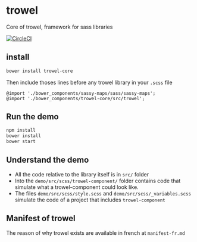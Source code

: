 # trowel
Core of trowel, framework for sass libraries

[![CircleCI](https://circleci.com/gh/Trowel/trowel.svg?style=svg)](https://circleci.com/gh/Trowel/trowel)

## install
```sh
bower install trowel-core
```

Then include thoses lines before any trowel library in your `.scss` file
```
@import './bower_components/sassy-maps/sass/sassy-maps';
@import './bower_components/trowel-core/src/trowel';
```

## Run the demo
```sh
npm install
bower install
bower start
```

## Understand the demo
* All the code relative to the library itself is in `src/` folder
* Into the `demo/src/scss/trowel-component/` folder contains code that simulate what a trowel-component could look like.
* The files `demo/src/scss/style.scss` and `demo/src/scss/_variables.scss` simulate the code of a project that includes `trowel-component`

## Manifest of trowel
The reason of why trowel exists are available in french at `manifest-fr.md`
